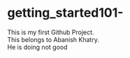 # getting_started101-
This is my first Github Project. 
<br>
This belongs to Abanish Khatry.
<br>
He is doing not good

